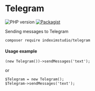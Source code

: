 # Telegram


![PHP version](https://img.shields.io/badge/PHP->=v7.1-green.svg?php=7.1) 
[![Packagist](https://img.shields.io/packagist/l/doctrine/orm.svg)]()

Sending messages to Telegram

````
composer require indeximstudio/telegram
````


#### Usage example
````
(new Telegram())->sendMessages('text');
````
or
````
$Telegram = new Telegram();
$Telegram->sendMessages('text');
````